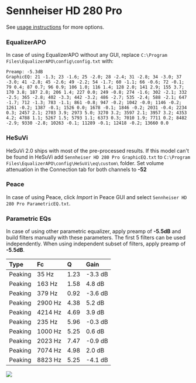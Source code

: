 # Sennheiser HD 280 Pro
See [usage instructions](https://github.com/jaakkopasanen/AutoEq#usage) for more options.

### EqualizerAPO
In case of using EqualizerAPO without any GUI, replace `C:\Program Files\EqualizerAPO\config\config.txt`
with:
```
Preamp: -5.3dB
GraphicEQ: 21 -1.3; 23 -1.6; 25 -2.0; 28 -2.4; 31 -2.8; 34 -3.0; 37 -3.0; 41 -2.8; 45 -2.6; 49 -2.2; 54 -1.7; 60 -1.1; 66 -0.6; 72 -0.1; 79 0.4; 87 0.7; 96 0.9; 106 1.0; 116 1.4; 128 2.0; 141 2.9; 155 3.7; 170 3.8; 187 2.8; 206 1.4; 227 0.0; 249 -0.8; 274 -1.6; 302 -2.1; 332 -2.5; 365 -2.8; 402 -3.3; 442 -3.2; 486 -2.7; 535 -2.4; 588 -2.1; 647 -1.7; 712 -1.3; 783 -1.1; 861 -0.8; 947 -0.2; 1042 -0.0; 1146 -0.2; 1261 -0.2; 1387 -0.1; 1526 0.0; 1678 -0.1; 1846 -0.2; 2031 -0.4; 2234 0.3; 2457 2.1; 2703 3.9; 2973 5.0; 3270 3.2; 3597 2.1; 3957 3.2; 4353 4.2; 4788 1.1; 5267 1.5; 5793 1.1; 6373 0.3; 7010 1.9; 7711 0.2; 8482 -2.9; 9330 -2.8; 10263 -0.1; 11289 -0.1; 12418 -0.2; 13660 0.0
```

### HeSuVi
HeSuVi 2.0 ships with most of the pre-processed results. If this model can't be found in HeSuVi add
`Sennheiser HD 280 Pro GraphicEQ.txt` to `C:\Program Files\EqualizerAPO\config\HeSuVi\eq\custom\` folder.
Set volume attenuation in the Connection tab for both channels to **-52**

### Peace
In case of using Peace, click *Import* in Peace GUI and select `Sennheiser HD 280 Pro ParametricEQ.txt`.

### Parametric EQs
In case of using other parametric equalizer, apply preamp of **-5.5dB** and build filters manually
with these parameters. The first 5 filters can be used independently.
When using independent subset of filters, apply preamp of **-5.5dB**.

| Type    | Fc      |    Q | Gain    |
|:--------|:--------|:-----|:--------|
| Peaking | 35 Hz   | 1.23 | -3.3 dB |
| Peaking | 163 Hz  | 1.58 | 4.8 dB  |
| Peaking | 379 Hz  | 0.92 | -3.6 dB |
| Peaking | 2900 Hz | 4.38 | 5.2 dB  |
| Peaking | 4214 Hz | 4.69 | 3.9 dB  |
| Peaking | 235 Hz  | 5.96 | -0.3 dB |
| Peaking | 1000 Hz | 5.25 | 0.6 dB  |
| Peaking | 2023 Hz | 7.47 | -0.9 dB |
| Peaking | 7074 Hz | 4.98 | 2.0 dB  |
| Peaking | 8823 Hz | 5.25 | -4.1 dB |

![](https://raw.githubusercontent.com/jaakkopasanen/AutoEq/master/results/rtings/avg/Sennheiser%20HD%20280%20Pro/Sennheiser%20HD%20280%20Pro.png)